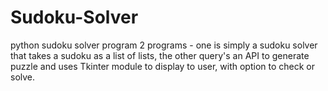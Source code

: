# Sudoku-Solver
python sudoku solver program
2 programs - one is simply a sudoku solver that takes a sudoku as a list of lists, the other query's an API to generate puzzle and uses Tkinter module to display to user, with option to check or solve.
